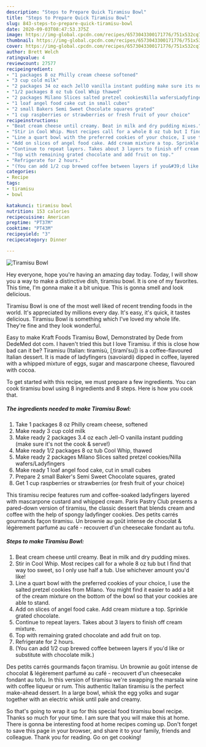 ```yaml
---
description: "Steps to Prepare Quick Tiramisu Bowl"
title: "Steps to Prepare Quick Tiramisu Bowl"
slug: 843-steps-to-prepare-quick-tiramisu-bowl
date: 2020-09-03T08:47:53.375Z
image: https://img-global.cpcdn.com/recipes/6573043300171776/751x532cq70/tiramisu-bowl-recipe-main-photo.jpg
thumbnail: https://img-global.cpcdn.com/recipes/6573043300171776/751x532cq70/tiramisu-bowl-recipe-main-photo.jpg
cover: https://img-global.cpcdn.com/recipes/6573043300171776/751x532cq70/tiramisu-bowl-recipe-main-photo.jpg
author: Brett Welch
ratingvalue: 4
reviewcount: 27577
recipeingredient:
- "1 packages 8 oz Philly cream cheese softened"
- "3 cup cold milk"
- "2 packages 34 oz each JellO vanilla instant pudding make sure its not the cook  serve"
- "1/2 packages 8 oz tub Cool Whip thawed"
- "2 packages Milano Slices salted pretzel cookiesNilla wafersLadyfingers"
- "1 loaf angel food cake cut in small cubes"
- "2 small Bakers Semi Sweet Chocolate squares grated"
- "1 cup raspberries or strawberries or fresh fruit of your choice"
recipeinstructions:
- "Beat cream cheese until creamy. Beat in milk and dry pudding mixes."
- "Stir in Cool Whip. Most recipes call for a whole 8 oz tub but I find that way too sweet, so I only use half a tub. Use whichever amount you&#39;d like!"
- "Line a quart bowl with the preferred cookies of your choice, I use the salted pretzel cookies from Milano. You might find it easier to add a bit of the cream mixture on the bottom of the bowl so that your cookies are able to stand."
- "Add on slices of angel food cake. Add cream mixture a top. Sprinkle grated chocolate."
- "Continue to repeat layers. Takes about 3 layers to finish off cream mixture."
- "Top with remaining grated chocolate and add fruit on top."
- "Refrigerate for 2 hours."
- "(You can add 1/2 cup brewed coffee between layers if you&#39;d like or substitute with chocolate milk.)"
categories:
- Recipe
tags:
- tiramisu
- bowl

katakunci: tiramisu bowl 
nutrition: 153 calories
recipecuisine: American
preptime: "PT37M"
cooktime: "PT43M"
recipeyield: "3"
recipecategory: Dinner

---
```



![Tiramisu Bowl](https://img-global.cpcdn.com/recipes/6573043300171776/751x532cq70/tiramisu-bowl-recipe-main-photo.jpg)

Hey everyone, hope you're having an amazing day today. Today, I will show you a way to make a distinctive dish, tiramisu bowl. It is one of my favorites. This time, I'm gonna make it a bit unique. This is gonna smell and look delicious.

Tiramisu Bowl is one of the most well liked of recent trending foods in the world. It's appreciated by millions every day. It's easy, it's quick, it tastes delicious. Tiramisu Bowl is something which I've loved my whole life. They're fine and they look wonderful.

Easy to make Kraft Foods Tiramisu Bowl, Demonstrated by Dede from DedeMed dot com. I haven&#39;t tried this but I love Tiramisu. if this is close how bad can it be? Tiramisu (Italian: tiramisù, [ˌtiramiˈsu]) is a coffee-flavoured Italian dessert. It is made of ladyfingers (savoiardi) dipped in coffee, layered with a whipped mixture of eggs, sugar and mascarpone cheese, flavoured with cocoa.


To get started with this recipe, we must prepare a few ingredients. You can cook tiramisu bowl using 8 ingredients and 8 steps. Here is how you cook that.

<!--inarticleads1-->

##### The ingredients needed to make Tiramisu Bowl:

1. Take 1 packages 8 oz Philly cream cheese, softened
1. Make ready 3 cup cold milk
1. Make ready 2 packages 3.4 oz each Jell-O vanilla instant pudding (make sure it&#39;s not the cook &amp; serve!)
1. Make ready 1/2 packages 8 oz tub Cool Whip, thawed
1. Make ready 2 packages Milano Slices salted pretzel cookies/Nilla wafers/Ladyfingers
1. Make ready 1 loaf angel food cake, cut in small cubes
1. Prepare 2 small Baker&#39;s Semi Sweet Chocolate squares, grated
1. Get 1 cup raspberries or strawberries (or fresh fruit of your choice)


This tiramisu recipe features rum and coffee-soaked ladyfingers layered with mascarpone custard and whipped cream. Paris Pastry Club presents a pared-down version of tiramisu, the classic dessert that blends cream and coffee with the help of spongy ladyfinger cookies. Des petits carrés gourmands façon tiramisu. Un brownie au goût intense de chocolat &amp; légèrement parfumé au café - recouvert d&#39;un cheesecake fondant au tofu. 

<!--inarticleads2-->

##### Steps to make Tiramisu Bowl:

1. Beat cream cheese until creamy. Beat in milk and dry pudding mixes.
1. Stir in Cool Whip. Most recipes call for a whole 8 oz tub but I find that way too sweet, so I only use half a tub. Use whichever amount you&#39;d like!
1. Line a quart bowl with the preferred cookies of your choice, I use the salted pretzel cookies from Milano. You might find it easier to add a bit of the cream mixture on the bottom of the bowl so that your cookies are able to stand.
1. Add on slices of angel food cake. Add cream mixture a top. Sprinkle grated chocolate.
1. Continue to repeat layers. Takes about 3 layers to finish off cream mixture.
1. Top with remaining grated chocolate and add fruit on top.
1. Refrigerate for 2 hours.
1. (You can add 1/2 cup brewed coffee between layers if you&#39;d like or substitute with chocolate milk.)


Des petits carrés gourmands façon tiramisu. Un brownie au goût intense de chocolat &amp; légèrement parfumé au café - recouvert d&#39;un cheesecake fondant au tofu. In this version of tiramisu we&#39;re swapping the marsala wine with coffee liqueur or rum. This authentic Italian tiramisu is the perfect make-ahead dessert. In a large bowl, whisk the egg yolks and sugar together with an electric whisk until pale and creamy. 

So that's going to wrap it up for this special food tiramisu bowl recipe. Thanks so much for your time. I am sure that you will make this at home. There is gonna be interesting food at home recipes coming up. Don't forget to save this page in your browser, and share it to your family, friends and colleague. Thank you for reading. Go on get cooking!
